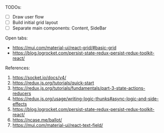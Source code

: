 TODOs:

- [ ] Draw user flow
- [ ] Build initial grid layout
- [ ] Separate main components: Content, SideBar

Open tabs:

- https://mui.com/material-ui/react-grid/#basic-grid
- https://blog.logrocket.com/persist-state-redux-persist-redux-toolkit-react/

References:

1. https://socket.io/docs/v4/
2. https://redux.js.org/tutorials/quick-start
3. https://redux.js.org/tutorials/fundamentals/part-3-state-actions-reducers
4. https://redux.js.org/usage/writing-logic-thunks#async-logic-and-side-effects
5. https://blog.logrocket.com/persist-state-redux-persist-redux-toolkit-react/
6. https://ncase.me/ballot/
7. https://mui.com/material-ui/react-text-field/